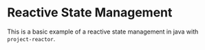 # Reactive State Management

This is a basic example of a reactive state management in java with `project-reactor`.
